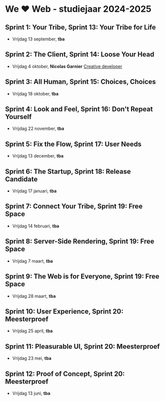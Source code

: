 # We ♥ Web - studiejaar 2024-2025

## Sprint 1: Your Tribe, Sprint 13: Your Tribe for Life
- Vrijdag 13 september, **tba**

## Sprint 2: The Client, Sprint 14: Loose Your Head
- Vrijdag 4 oktober, **Nicolas Garnier** [Creative developer](https://nico.computer/)
## Sprint 3: All Human, Sprint 15: Choices, Choices
- Vrijdag 18 oktober, **tba**

## Sprint 4: Look and Feel, Sprint 16: Don't Repeat Yourself
- Vrijdag 22 november, **tba**

## Sprint 5: Fix the Flow, Sprint 17: User Needs
- Vrijdag 13 december, **tba**

## Sprint 6: The Startup, Sprint 18: Release Candidate
- Vrijdag 17 januari, **tba**

## Sprint 7: Connect Your Tribe, Sprint 19: Free Space
- Vrijdag 14 februari, **tba**

## Sprint 8: Server-Side Rendering, Sprint 19: Free Space
- Vrijdag 7 maart, **tba**

## Sprint 9: The Web is for Everyone, Sprint 19: Free Space
- Vrijdag 28 maart, **tba**
  
## Sprint 10: User Experience, Sprint 20: Meesterproef
- Vrijdag 25 april, **tba**

## Sprint 11: Pleasurable UI, Sprint 20: Meesterproef
- Vrijdag 23 mei, **tba**

## Sprint 12: Proof of Concept, Sprint 20: Meesterproef
- Vrijdag 13 juni, **tba**
